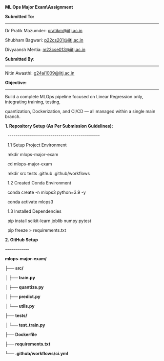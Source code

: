 **ML Ops Major Exam\\Assignment**





**Submitted To:**

---

Dr Pratik Mazumder: pratikm@iitj.ac.in

Shubham Bagwari: p22cs201@iitj.ac.in

Divyaansh Mertia: m23cse013@iitj.ac.in



**Submitted By:**

---

Nitin Awasthi: g24ai1009@iitj.ac.in





**Objective:**

---

Build a complete MLOps pipeline focused on Linear Regression only, integrating training, testing,

quantization, Dockerization, and CI/CD — all managed within a single main branch.



**1. Repository Setup (As Per Submission Guidelines):**

   -----------------------------------------------



   1.1 Setup Project Environment



       mkdir mlops-major-exam

       cd mlops-major-exam

       mkdir src tests .github .github/workflows



   1.2 Created Conda Environment



      conda create -n mlops3 python=3.9 -y

      conda activate mlops3



   1.3 Installed Dependencies



      pip install scikit-learn joblib numpy pytest

      pip freeze > requirements.txt



**2. GitHub Setup**

**------------**





**mlops-major-exam/**

**├── src/**

**│ ├── train.py**

**│ ├── quantize.py**

**│ ├── predict.py**

**│ └── utils.py**

**├── tests/**

**│ └── test\_train.py**

**├── Dockerfile**

**├── requirements.txt**

**└── .github/workflows/ci.yml**





